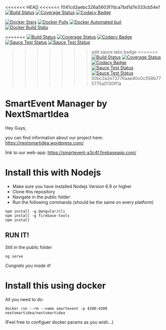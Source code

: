 
<<<<<<< HEAD
<<<<<<< f041cd3aebc326a5603f7dca7bd1d7e333cb54e1
[![Build Status](https://travis-ci.org/SebastianBrehme/nextsmartidea.svg?branch=master)](https://travis-ci.org/SebastianBrehme/nextsmartidea) 
[![Coverage Status](https://coveralls.io/repos/github/SebastianBrehme/nextsmartidea/badge.svg?branch=master)](https://coveralls.io/github/SebastianBrehme/nextsmartidea?branch=master) 
[![Codacy Badge](https://api.codacy.com/project/badge/Grade/770fe9cdd0814f1cbdd9f56536dc7725)](https://www.codacy.com/app/nextsmartidea/nextsmartidea?utm_source=github.com&amp;utm_medium=referral&amp;utm_content=SebastianBrehme/nextsmartidea&amp;utm_campaign=Badge_Grade)

[![Docker Stars](https://img.shields.io/docker/stars/nextsmartidea/nextsmartidea.svg)](https://hub.docker.com/r/nextsmartidea/nextsmartidea/)
[![Docker Pulls](https://img.shields.io/docker/pulls/nextsmartidea/nextsmartidea.svg)](https://hub.docker.com/r/nextsmartidea/nextsmartidea/)
[![Docker Automated buil](https://img.shields.io/docker/automated/nextsmartidea/nextsmartidea.svg)](https://hub.docker.com/r/nextsmartidea/nextsmartidea/)
[![Docker Build Statu](https://img.shields.io/docker/build/nextsmartidea/nextsmartidea.svg)](https://hub.docker.com/r/nextsmartidea/nextsmartidea/)

=======
[![Build Status](https://travis-ci.org/SebastianBrehme/nextsmartidea.svg?branch=master)](https://travis-ci.org/SebastianBrehme/nextsmartidea) [![Coverage Status](https://coveralls.io/repos/github/SebastianBrehme/nextsmartidea/badge.svg?branch=master)](https://coveralls.io/github/SebastianBrehme/nextsmartidea?branch=master) [![Codacy Badge](https://api.codacy.com/project/badge/Grade/770fe9cdd0814f1cbdd9f56536dc7725)](https://www.codacy.com/app/nextsmartidea/nextsmartidea?utm_source=github.com&amp;utm_medium=referral&amp;utm_content=SebastianBrehme/nextsmartidea&amp;utm_campaign=Badge_Grade)
[![Sauce Test Status](https://saucelabs.com/buildstatus/grimmingerapps)](https://saucelabs.com/u/grimmingerapps)
[![Sauce Test Status](https://saucelabs.com/browser-matrix/grimmingerapps.svg)](https://saucelabs.com/u/grimmingerapps)
>>>>>>> add sauce labs badge
=======
[![Build Status](https://travis-ci.org/SebastianBrehme/nextsmartidea.svg?branch=master)](https://travis-ci.org/SebastianBrehme/nextsmartidea) [![Coverage Status](https://coveralls.io/repos/github/SebastianBrehme/nextsmartidea/badge.svg?branch=master)](https://coveralls.io/github/SebastianBrehme/nextsmartidea?branch=master) [![Codacy Badge](https://api.codacy.com/project/badge/Grade/770fe9cdd0814f1cbdd9f56536dc7725)](https://www.codacy.com/app/nextsmartidea/nextsmartidea?utm_source=github.com&amp;utm_medium=referral&amp;utm_content=SebastianBrehme/nextsmartidea&amp;utm_campaign=Badge_Grade)
[![Sauce Test Status](https://saucelabs.com/buildstatus/grimmingerapps)](https://saucelabs.com/u/grimmingerapps)
[![Sauce Test Status](https://saucelabs.com/browser-matrix/grimmingerapps.svg)](https://saucelabs.com/u/grimmingerapps)
>>>>>>> 50bc2a2e73776aae40c0c558b775775a0130ff1a
# SmartEvent Manager by NextSmartIdea

Hey Guys,

you can find information about our project here: https://nextsmartidea.wordpress.com/

link to our web-app: https://smartevent-a3c4f.firebaseapp.com/

# Install this with Nodejs
- Make sure you have installed Nodejs Version 6.9 or higher
- Clone this repository
- Navigate in the public folder
- Run the following commands (should be the same on every platform)
```
npm install -g @angular/cli
npm install -g firebase-tools
npm install
```
## RUN IT!
Still in the public folder
```
ng serve
```
*Congrats you made it!*

# Install this using docker
All you need to do:
```
docker run --rm --name smartevent -p 4200:4200 nextsmartidea/nextsmartidea
```
(Feel free to configuer docker params as you wish...)
